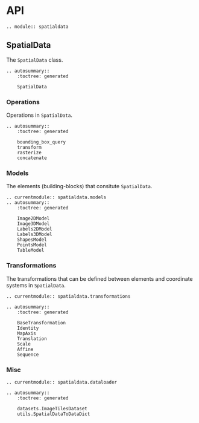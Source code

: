 # API

```{eval-rst}
.. module:: spatialdata
```

## SpatialData

The `SpatialData` class.

```{eval-rst}
.. autosummary::
    :toctree: generated

    SpatialData
```

### Operations

Operations in `SpatialData`.

```{eval-rst}
.. autosummary::
    :toctree: generated

    bounding_box_query
    transform
    rasterize
    concatenate
```

### Models

The elements (building-blocks) that consitute `SpatialData`.

```{eval-rst}
.. currentmodule:: spatialdata.models
.. autosummary::
    :toctree: generated

    Image2DModel
    Image3DModel
    Labels2DModel
    Labels3DModel
    ShapesModel
    PointsModel
    TableModel
```

### Transformations

The transformations that can be defined between elements and coordinate systems in `SpatialData`.

```{eval-rst}
.. currentmodule:: spatialdata.transformations

.. autosummary::
    :toctree: generated

    BaseTransformation
    Identity
    MapAxis
    Translation
    Scale
    Affine
    Sequence
```

### Misc

```{eval-rst}
.. currentmodule:: spatialdata.dataloader

.. autosummary::
    :toctree: generated

    datasets.ImageTilesDataset
    utils.SpatialDataToDataDict
```
